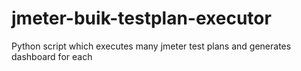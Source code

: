 # jmeter-buik-testplan-executor
Python script which executes many jmeter test plans and generates dashboard for each
